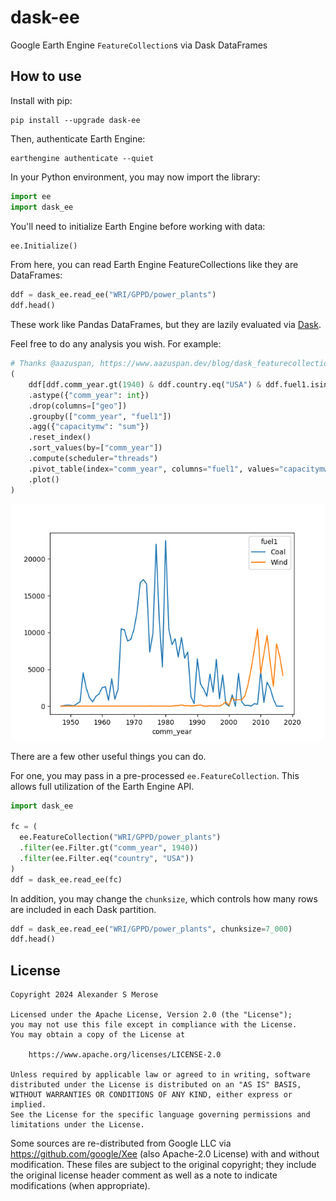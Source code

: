 # dask-ee

Google Earth Engine `FeatureCollection`s via Dask DataFrames

## How to use

Install with pip:
```shell
pip install --upgrade dask-ee
```

Then, authenticate Earth Engine:
```shell
earthengine authenticate --quiet
```

In your Python environment, you may now import the library:

```python
import ee
import dask_ee
```

You'll need to initialize Earth Engine before working with data:
```python
ee.Initialize()
```

From here, you can read Earth Engine FeatureCollections like they are DataFrames:
```python
ddf = dask_ee.read_ee("WRI/GPPD/power_plants")
ddf.head()
```
These work like Pandas DataFrames, but they are lazily evaluated via [Dask](https://dask.org/).

Feel free to do any analysis you wish. For example:
```python
# Thanks @aazuspan, https://www.aazuspan.dev/blog/dask_featurecollection
(
    ddf[ddf.comm_year.gt(1940) & ddf.country.eq("USA") & ddf.fuel1.isin(["Coal", "Wind"])]
    .astype({"comm_year": int})
    .drop(columns=["geo"])
    .groupby(["comm_year", "fuel1"])
    .agg({"capacitymw": "sum"})
    .reset_index()
    .sort_values(by=["comm_year"])
    .compute(scheduler="threads")
    .pivot_table(index="comm_year", columns="fuel1", values="capacitymw", fill_value=0)
    .plot()
)
```
![Coal vs Wind in the US since 1940](demo.png)

There are a few other useful things you can do. 

For one, you may pass in a pre-processed `ee.FeatureCollection`. This allows full utilization
of the Earth Engine API.

```python
import dask_ee

fc = (
  ee.FeatureCollection("WRI/GPPD/power_plants")
  .filter(ee.Filter.gt("comm_year", 1940))
  .filter(ee.Filter.eq("country", "USA"))
)
ddf = dask_ee.read_ee(fc)
```

In addition, you may change the `chunksize`, which controls how many rows are included in each
Dask partition.
```python
ddf = dask_ee.read_ee("WRI/GPPD/power_plants", chunksize=7_000)
ddf.head()
```

## License
```
Copyright 2024 Alexander S Merose

Licensed under the Apache License, Version 2.0 (the "License");
you may not use this file except in compliance with the License.
You may obtain a copy of the License at

    https://www.apache.org/licenses/LICENSE-2.0

Unless required by applicable law or agreed to in writing, software
distributed under the License is distributed on an "AS IS" BASIS,
WITHOUT WARRANTIES OR CONDITIONS OF ANY KIND, either express or implied.
See the License for the specific language governing permissions and
limitations under the License.
```

Some sources are re-distributed from Google LLC via https://github.com/google/Xee (also Apache-2.0 License) with and
without modification. These files are subject to the original copyright; they include the original license header
comment as well as a note to indicate modifications (when appropriate).
